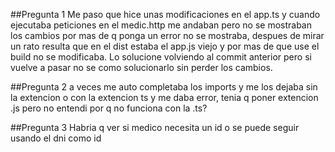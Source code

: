 ##Pregunta 1
Me paso que hice unas modificaciones en el app.ts y cuando ejecutaba peticiones en el medic.http me andaban pero no se mostraban los cambios por mas de q ponga un error no se mostraba, despues de mirar un rato resulta que en el dist estaba el app.js viejo y por mas de que use el build no se modificaba. Lo solucione volviendo al commit anterior pero si vuelve a pasar no se como solucionarlo sin perder los cambios.

##Pregunta 2
a veces me auto completaba los imports y me los dejaba sin la extencion o con la extencion ts y me daba error, tenia q poner extencion .js pero no entendi por q no funciona con la .ts?

##Pregunta 3
Habria q ver si medico necesita un id o se puede seguir usando el dni como id